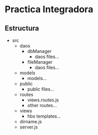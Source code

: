 # Practica Integradora

## Estructura
- src
  - daos
    - dbManager
      - daos files...
    - fileManager
      - daos files...
  - models
    - models...
  - public
    - public files...
  - routes
    - views.routes.js
    - other routes...
  - views
    - hbs templates...
  - dirname.js
  - server.js